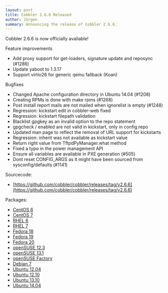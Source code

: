 ```yaml
---
layout: post
title: Cobbler 2.6.6 Released
author: Jörgen
summary: Announcing the release of Cobbler 2.6.6.
---
```


Cobbler 2.6.6 is now officially available!

Feature improvements

- Add proxy support for get-loaders, signature update and reposync (\#1286)
- Update yaboot to 1.3.17
- Support virtio26 for generic qemu fallback (Koan)

Bugfixes

- Changed Apache configuration directory in Ubuntu 14.04 (\#1208)
- Creating RPMs is done with make rpms (\#1268)
- Post install report mails are not mailed when ignorelist is empty (\#1248)
- Regression: kickstart edit in cobbler-web fixed
- Regression: kickstart filepath validation
- Blacklist gpgkey as an invalid option to the repo statement
- gpgcheck / enabled are not valid in kickstart, only in config.repo
- Updated man page to reflect the removal of URL support for kickstarts
- Regression: inherit was not available as kickstart value
- Return right value from TftpdPyManager.what method
- Fixed a typo in the power management API
- Ensure all variables are available in PXE generation (\#505)
- Dont reset CONFIG_ARGS as it might have been sourced from sysconfig/defaults (\#1141)


Sourcecode:

- [https://github.com/cobbler/cobbler/releases/tag/v2.6.6](https://github.com/cobbler/cobbler/releases/tag/v2.6.6)


Packages:

- [CentOS 6](http://download.opensuse.org/repositories/home:/libertas-ict:/cobbler26/CentOS_CentOS-6/)
- [CentOS 7](http://download.opensuse.org/repositories/home:/libertas-ict:/cobbler26/CentOS_CentOS-7/)
- [RHEL 6](http://download.opensuse.org/repositories/home:/libertas-ict:/cobbler26/RedHat_RHEL-6/)
- [RHEL 7](http://download.opensuse.org/repositories/home:/libertas-ict:/cobbler26/RedHat_RHEL-7/)
- [Fedora 18](http://download.opensuse.org/repositories/home:/libertas-ict:/cobbler26/Fedora_18/)
- [Fedora 19](http://download.opensuse.org/repositories/home:/libertas-ict:/cobbler26/Fedora_19/)
- [Fedora 20](http://download.opensuse.org/repositories/home:/libertas-ict:/cobbler26/Fedora_20/)
- [openSUSE 12.3](http://download.opensuse.org/repositories/home:/libertas-ict:/cobbler26/openSUSE_12.3/)
- [openSUSE 13.1](http://download.opensuse.org/repositories/home:/libertas-ict:/cobbler26/openSUSE_13.1/)
- [openSUSE Factory](http://download.opensuse.org/repositories/home:/libertas-ict:/cobbler26/openSUSE_Factory/)
- [Debian 7](http://download.opensuse.org/repositories/home:/libertas-ict:/cobbler26/Debian_7.0/)
- [Ubuntu 12.04](http://download.opensuse.org/repositories/home:/libertas-ict:/cobbler26/xUbuntu_12.04/)
- [Ubuntu 12.10](http://download.opensuse.org/repositories/home:/libertas-ict:/cobbler26/xUbuntu_12.10/)
- [Ubuntu 13.10](http://download.opensuse.org/repositories/home:/libertas-ict:/cobbler26/xUbuntu_13.10/)
- [Ubuntu 14.04](http://download.opensuse.org/repositories/home:/libertas-ict:/cobbler26/xUbuntu_14.04/)
